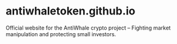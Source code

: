 # antiwhaletoken.github.io
Official website for the AntiWhale crypto project – Fighting market manipulation and protecting small investors.
